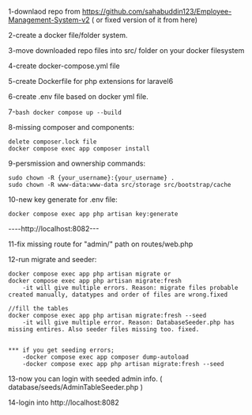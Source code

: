1-downlaod repo from https://github.com/sahabuddin123/Employee-Management-System-v2
( or fixed version of it from here)

2-create a docker file/folder system.

3-move downloaded repo files into src/ folder on your docker filesystem

4-create docker-compose.yml file

5-create Dockerfile for php extensions for laravel6

6-create .env file based on docker yml file.

7-```bash
    docker compose up --build
    ```

8-missing composer and components:

    delete composer.lock file
    docker compose exec app composer install
    
9-persmission and ownership commands:

    sudo chown -R {your_username}:{your_username} .
    sudo chown -R www-data:www-data src/storage src/bootstrap/cache
    
    
10-new key generate for .env file:

    docker compose exec app php artisan key:generate
    
    
----http://localhost:8082---
    
    
11-fix missing route for "admin/" path on routes/web.php

12-run migrate and seeder:

    docker compose exec app php artisan migrate or
    docker compose exec app php artisan migrate:fresh
        -it will give multiple errors. Reason: migrate files probable created manually, datatypes and order of files are wrong.fixed
    
    //fill the tables
    docker compose exec app php artisan migrate:fresh --seed
        -it will give multiple error. Reason: DatabaseSeeder.php has missing entires. Also seeder files missing too. fixed.
        
        
    *** if you get seeding errors;
        -docker compose exec app composer dump-autoload
        -docker compose exec app php artisan migrate:fresh --seed
        
13-now you can login with seeded admin info. ( database/seeds/AdminTableSeeder.php )

14-login into http://localhost:8082

